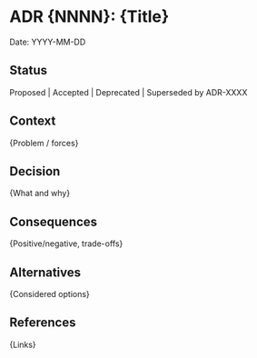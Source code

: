 # ADR {NNNN}: {Title}
Date: YYYY-MM-DD
## Status
Proposed | Accepted | Deprecated | Superseded by ADR-XXXX
## Context
{Problem / forces}
## Decision
{What and why}
## Consequences
{Positive/negative, trade-offs}
## Alternatives
{Considered options}
## References
{Links}
